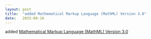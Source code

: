 ```yaml
---
layout: post
title:  "added Mathematical Markup Language (MathML) Version 3.0"
date:   2015-09-16
---
```


added <a href="http://www.w3.org/TR/MathML3/">Mathematical Markup Language (MathML) Version 3.0</a>


